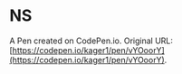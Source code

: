 # NS

A Pen created on CodePen.io. Original URL: [https://codepen.io/kager1/pen/vYOoorY](https://codepen.io/kager1/pen/vYOoorY).


